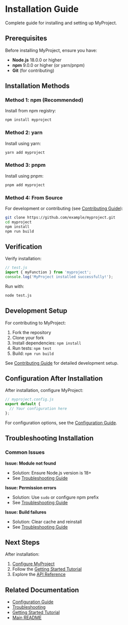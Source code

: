 # Installation Guide

Complete guide for installing and setting up MyProject.

## Prerequisites

Before installing MyProject, ensure you have:
- **Node.js** 18.0.0 or higher
- **npm** 9.0.0 or higher (or yarn/pnpm)
- **Git** (for contributing)

## Installation Methods

### Method 1: npm (Recommended)

Install from npm registry:

```bash
npm install myproject
```

### Method 2: yarn

Install using yarn:

```bash
yarn add myproject
```

### Method 3: pnpm

Install using pnpm:

```bash
pnpm add myproject
```

### Method 4: From Source

For development or contributing (see [Contributing Guide](../../CONTRIBUTING.md)):

```bash
git clone https://github.com/example/myproject.git
cd myproject
npm install
npm run build
```

## Verification

Verify installation:

```javascript
// test.js
import { myFunction } from 'myproject';
console.log('MyProject installed successfully!');
```

Run with:
```bash
node test.js
```

## Development Setup

For contributing to MyProject:

1. Fork the repository
2. Clone your fork
3. Install dependencies: `npm install`
4. Run tests: `npm test`
5. Build: `npm run build`

See [Contributing Guide](../../CONTRIBUTING.md) for detailed development setup.

## Configuration After Installation

After installation, configure MyProject:

```javascript
// myproject.config.js
export default {
  // Your configuration here
};
```

For configuration options, see the [Configuration Guide](./configuration.md).

## Troubleshooting Installation

### Common Issues

**Issue: Module not found**
- Solution: Ensure Node.js version is 18+
- See [Troubleshooting Guide](./troubleshooting.md#module-not-found)

**Issue: Permission errors**
- Solution: Use `sudo` or configure npm prefix
- See [Troubleshooting Guide](./troubleshooting.md#permission-errors)

**Issue: Build failures**
- Solution: Clear cache and reinstall
- See [Troubleshooting Guide](./troubleshooting.md#build-failures)

## Next Steps

After installation:
1. [Configure MyProject](./configuration.md)
2. Follow the [Getting Started Tutorial](../tutorials/getting-started.md)
3. Explore the [API Reference](../api-reference/overview.md)

## Related Documentation

- [Configuration Guide](./configuration.md)
- [Troubleshooting](./troubleshooting.md)
- [Getting Started Tutorial](../tutorials/getting-started.md)
- [Main README](../../README.md)

